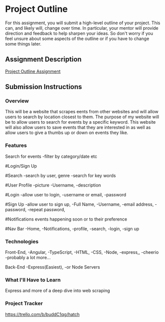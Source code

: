 # Project Outline
For this assignment, you will submit a high-level outline of your project. This can, and likely will, change over time. In particular, your mentor will provide direction and feedback to help sharpen your ideas. So don't worry if you feel unsure about some aspects of the outline or if you have to change some things later.

## Assignment Description
[Project Outline Assignment](https://education.launchcode.org/liftoff/modules/assignments/project-outline)

## Submission Instructions

### Overview
This will be a website that scrapes eents from other websites and will allow users to search by location closest to them. The purpose of my website will be to allow users to search for events by a specific keyword.  This website will also allow users to save events that they are interested in as well as allow users to give a thumbs up or down on events they like.


### Features
Search for events
-filter by category/date etc

#Login/Sign Up


#Search
-search by user, genre
-search for key words

#User Profile
-picture
-Username,
-description

#Login
-allow user to login,
-username or email,
-password

#Sign Up
-allow user to sign up,
-Full Name,
-Username,
-email address,
-password,
-repeat password,

#Notifications
events happening soon or to their preference

#Nav Bar 
-Home,
-Notifications,
-profile,
-search,
-login,
-sign up

### Technologies
Front-End,
-Angular,
-TypeScript,
-HTML,
-CSS,
-Node,
-express,,
-cheerio
-probably a lot more...

Back-End
-Express(Easiest),
-or Node Servers


### What I'll Have to Learn
Express and more of a deep dive into web scraping



### Project Tracker
https://trello.com/b/buddC1qg/hatch
